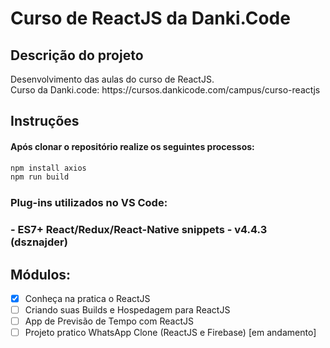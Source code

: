 # Curso de ReactJS da Danki.Code

## Descrição do projeto
<p align="justify">
  Desenvolvimento das aulas do curso de ReactJS. <br>
  Curso da Danki.code: https://cursos.dankicode.com/campus/curso-reactjs
</p>

## Instruções
#### Após clonar o repositório realize os seguintes processos:

```bash
npm install axios
npm run build
```

<h3>Plug-ins utilizados no VS Code:<h3>
- ES7+ React/Redux/React-Native snippets - v4.4.3 (dsznajder)

## Módulos:
- [x] Conheça na pratica o ReactJS <br>
- [ ] Criando suas Builds e Hospedagem para ReactJS <br>
- [ ] App de Previsão de Tempo com ReactJS <br>
- [ ] Projeto pratico WhatsApp Clone (ReactJS e Firebase) [em andamento]
